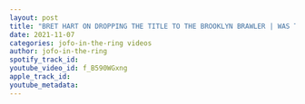 ```yaml
---
layout: post
title: "BRET HART ON DROPPING THE TITLE TO THE BROOKLYN BRAWLER | WAS THE MONTREAL SCREWJOB A SHOOT OR WORK?"
date: 2021-11-07
categories: jofo-in-the-ring videos
author: jofo-in-the-ring
spotify_track_id: 
youtube_video_id: f_B590WGxng
apple_track_id: 
youtube_metadata: 
---
```

